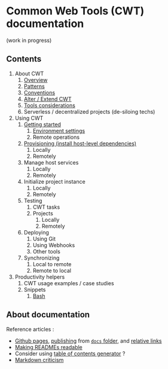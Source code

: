 # Common Web Tools (CWT) documentation

(work in progress)

## Contents

1. About CWT
    1. [Overview](about/overview.md)
    1. [Patterns](about/patterns.md)
    1. [Conventions](about/conventions.md)
    1. [Alter / Extend CWT](about/alter_extend.md)
    1. [Tools considerations](about/tools_considerations.md)
    1. Serverless / decentralized projects (de-siloing techs)
1. Using CWT
    1. [Getting started](usage/getting-started.md)
        1. [Environment settings](usage/environment-settings.md)
        1. Remote operations
    1. [Provisioning (install host-level dependencies)](usage/tasks.md#install-host-level-dependencies)
        1. Locally
        1. Remotely
    1. Manage host services
        1. Locally
        1. Remotely
    1. Initialize project instance
        1. Locally
        1. Remotely
    1. Testing
        1. CWT tasks
        1. Projects
            1. Locally
            1. Remotely
    1. Deploying
        1. Using Git
        1. Using Webhooks
        1. Other tools
    1. Synchronizing
        1. Local to remote
        1. Remote to local
1. Productivity helpers
    1. CWT usage examples / case studies
    1. Snippets
        1. [Bash](snippets/bash.md)

## About documentation

Reference articles :

- [Github pages](https://github.com/blog/2289-publishing-with-github-pages-now-as-easy-as-1-2-3), [publishing](https://github.com/blog/2228-simpler-github-pages-publishing) from [`docs` folder](https://help.github.com/articles/configuring-a-publishing-source-for-github-pages/), and [relative links](https://github.com/blog/2290-relative-links-for-github-pages)
- [Making READMEs readable](https://open-source-guide.18f.gov/making-readmes-readable/)
- Consider using [table of contents generator](https://github.com/ekalinin/github-markdown-toc) ?
- [Markdown criticism](http://ericholscher.com/blog/2016/mar/15/dont-use-markdown-for-technical-docs/)
